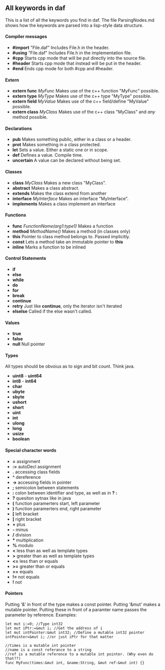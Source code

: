 ## All keywords in daf
This is a list of all the keywords you find in daf. The file ParsingNodes.md shows how the keywords are parsed into a lisp-style data structure.  
  
#### Compiler messages
* **#import** "File.daf"	Includes File.h in the header.
* **#using** "File.daf"		Includes File.h in the implementation file.
* **#cpp**		 						Starts cpp mode that will be put directly into the source file.
* **#header**	Starts cpp mode that instead will be put in the header.
* **#end**								Ends cpp mode for both #cpp and #header.

#### Extern
* **extern func** *MyFunc* Makes use of the c++ function "MyFunc" possible.
* **extern type** *MyType*	Makes use of the c++ type "MyType" possible.
* **extern field** *MyValue*	Makes use of the c++ field/define "MyValue" possible.
* **extern class** *MyClass*	Makes use of the c++ class "MyClass" and *any* method possible.

#### Declarations
* **pub**	Makes something public, either in a class or a header.
* **prot**	Makes something in a class protected.
* **let**	Sets a value. Either a static one or in scope.
* **def**	Defines a value. Compile time.
* **uncertain**	A value can be declared without being set.

#### Classes
* **class** *MyClass*	Makes a new class "MyClass".
* **abstract**	Makes a class abstract.
* **extends**	Makes the class extend from another
* **interface** *MyInterface*	Makes an interface "MyInterface".
* **implements**	Makes a class implement an interface

#### Functions
* **func** *FunctionName(arg1:type1)*	Makes a function
* **method** *MethodName()*	Makes a method (in classes only)
* **this**	Pointer to class method belongs to. Passed implicitly.
* **const**	Lets a method take an immutable pointer to **this**
* **inline** Marks a function to be inlined

#### Control Statements
* **if**
* **else**
* **while**
* **do**
* **for**
* **break**
* **continue**
* **retry**	Just like **continue**, only the iterator isn't iterated
* **elselse**	Called if the else wasn't called.

#### Values
* **true**
* **false**
* **null**	Null pointer

#### Types
All types should be obvoius as to sign and bit count. Think java.

* **uint8** - **uint64**
* **int8**  - **int64**
* **char**
* **ubyte**
* **sbyte**
* **ushort**
* **short**
* **uint**
* **int**
* **ulong**
* **long**
* **usize**
* **boolean**

#### Special character words
* **=** assignment
* **:=** autoDecl assignment
* **.** accessing class fields
* **^** dereference
* **->** accessing fields in pointer
* **;** semicolon between statements
* **:** colon between identifier and type, as well as in **? :**
* **?** quesiton sytnax like in java
* **(** function paramerters start, left parameter
* **)** function paramerters end, right parameter
* **[** left bracket
* **]** right bracket
* **+** plus
* **-** minus
* **/** division
* **\*** multiplication
* **%** modulo
* **<** less than as well as template types
* **>** greater than as well as template types
* **<=** less than or equals
* **>=** greater than or equals
* **==** equals
* **!=** not equals
* **!** not

#### Pointers
Putting '&' in front of the type makes a const pointer.
Putting '&mut' makes a mutable pointer.
Putting these in front of a paramter name passes the parameter by reference.
Examples:
```
let mut i:=0; //Type int32
let mut iPtr:=&mut i; //Get the address of i
let mut intPointer:&mut int32; //Define a mutable int32 pointer
intPointer=&mut i; //or just iPtr for that matter

//times is a mutable int pointer
//name is a const referance to a string
//ref is a mutable reference to a mutable int pointer. (Why even do that??)
func MyFunc(times:&mut int, &name:String, &mut ref:&mut int) {}
```

